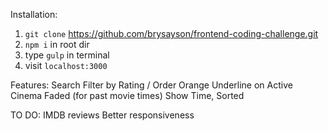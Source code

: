 Installation:

1. `git clone` https://github.com/brysayson/frontend-coding-challenge.git
2. `npm i` in root dir
3. type `gulp` in terminal
4. visit `localhost:3000`

Features:
Search
Filter by Rating / Order
Orange Underline on Active Cinema
Faded (for past movie times) Show Time, Sorted


TO DO:
IMDB reviews
Better responsiveness
